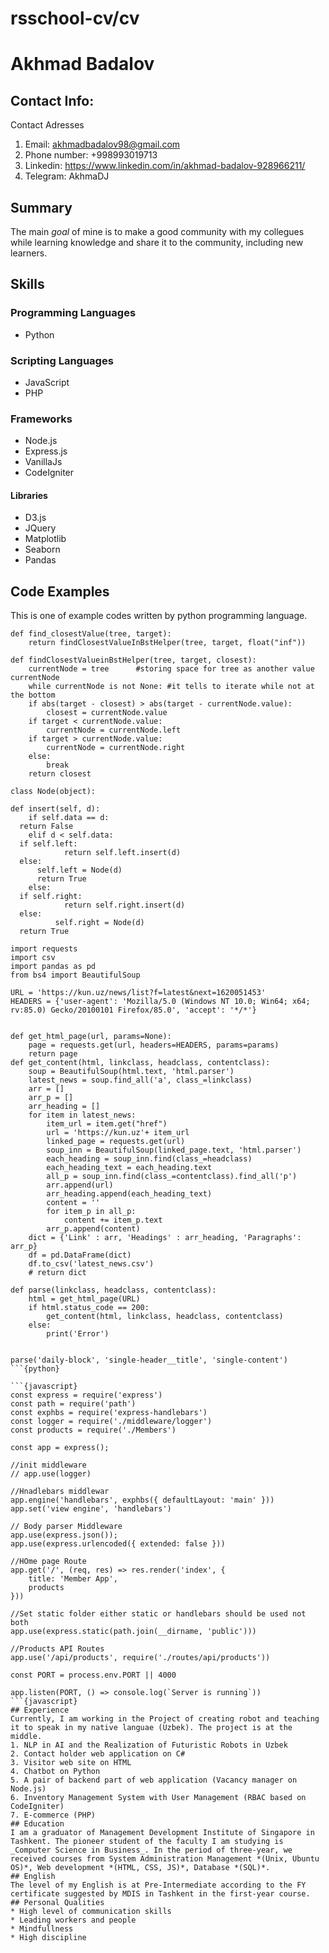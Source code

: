# rsschool-cv/cv
# Akhmad Badalov
## Contact Info:
Contact Adresses
1. Email: akhmadbadalov98@gmail.com
2. Phone number: +998993019713
3. Linkedin: https://www.linkedin.com/in/akhmad-badalov-928966211/
4. Telegram: AkhmaDJ
## Summary
The main _goal_ of mine is to make a good community with my collegues while learning knowledge and share it to the community, including new learners.
## Skills
### Programming Languages
* Python
### Scripting Languages
* JavaScript
* PHP
### Frameworks
* Node.js
* Express.js
* VanillaJs
* CodeIgniter
#### Libraries
* D3.js
* JQuery
* Matplotlib
* Seaborn
* Pandas
## Code Examples
This is one of example codes written by python programming language.
```{python}
def find_closestValue(tree, target):
    return findClosestValueInBstHelper(tree, target, float("inf"))

def findClosestValueinBstHelper(tree, target, closest):
    currentNode = tree      #storing space for tree as another value currentNode
    while currentNode is not None: #it tells to iterate while not at the bottom
    if abs(target - closest) > abs(target - currentNode.value):
        closest = currentNode.value
    if target < currentNode.value:
        currentNode = currentNode.left
    if target > currentNode.value:
        currentNode = currentNode.right
    else:
        break
    return closest

class Node(object):
  
def insert(self, d):
    if self.data == d:
  return False
    elif d < self.data:
  if self.left:
            return self.left.insert(d)
  else:
      self.left = Node(d)
      return True
    else:
  if self.right:
            return self.right.insert(d)
  else:
          self.right = Node(d)
  return True
  
import requests
import csv
import pandas as pd
from bs4 import BeautifulSoup

URL = 'https://kun.uz/news/list?f=latest&next=1620051453'
HEADERS = {'user-agent': 'Mozilla/5.0 (Windows NT 10.0; Win64; x64; rv:85.0) Gecko/20100101 Firefox/85.0', 'accept': '*/*'}


def get_html_page(url, params=None):
    page = requests.get(url, headers=HEADERS, params=params)
    return page
def get_content(html, linkclass, headclass, contentclass):
    soup = BeautifulSoup(html.text, 'html.parser')
    latest_news = soup.find_all('a', class_=linkclass)
    arr = []
    arr_p = []
    arr_heading = []
    for item in latest_news:
        item_url = item.get("href")
        url = 'https://kun.uz'+ item_url
        linked_page = requests.get(url)
        soup_inn = BeautifulSoup(linked_page.text, 'html.parser')
        each_heading = soup_inn.find(class_=headclass)
        each_heading_text = each_heading.text
        all_p = soup_inn.find(class_=contentclass).find_all('p')
        arr.append(url)
        arr_heading.append(each_heading_text)
        content = ''
        for item_p in all_p:
            content += item_p.text
        arr_p.append(content)
    dict = {'Link' : arr, 'Headings' : arr_heading, 'Paragraphs': arr_p}
    df = pd.DataFrame(dict)
    df.to_csv('latest_news.csv')
    # return dict

def parse(linkclass, headclass, contentclass):
    html = get_html_page(URL)
    if html.status_code == 200:
        get_content(html, linkclass, headclass, contentclass)
    else:
        print('Error')


parse('daily-block', 'single-header__title', 'single-content')
```{python}

```{javascript}
const express = require('express')
const path = require('path')
const exphbs = require('express-handlebars')
const logger = require('./middleware/logger')
const products = require('./Members')

const app = express();

//init middleware
// app.use(logger)

//Hnadlebars middlewar
app.engine('handlebars', exphbs({ defaultLayout: 'main' }))
app.set('view engine', 'handlebars')

// Body parser Middleware
app.use(express.json());
app.use(express.urlencoded({ extended: false }))

//HOme page Route
app.get('/', (req, res) => res.render('index', {
    title: 'Member App',
    products
}))

//Set static folder either static or handlebars should be used not both
app.use(express.static(path.join(__dirname, 'public')))

//Products API Routes
app.use('/api/products', require('./routes/api/products'))

const PORT = process.env.PORT || 4000

app.listen(PORT, () => console.log(`Server is running`))
```{javascript}
## Experience
Currently, I am working in the Project of creating robot and teaching it to speak in my native languae (Uzbek). The project is at the middle.
1. NLP in AI and the Realization of Futuristic Robots in Uzbek
2. Contact holder web application on C#
3. Visitor web site on HTML
4. Chatbot on Python
5. A pair of backend part of web application (Vacancy manager on Node.js)
6. Inventory Management System with User Management (RBAC based on CodeIgniter)
7. E-commerce (PHP)
## Education
I am a graduator of Management Development Institute of Singapore in Tashkent. The pioneer student of the faculty I am studying is _Computer Science in Business_. In the period of three-year, we received courses from System Administration Management *(Unix, Ubuntu OS)*, Web development *(HTML, CSS, JS)*, Database *(SQL)*. 
## English
The level of my English is at Pre-Intermediate according to the FY certificate suggested by MDIS in Tashkent in the first-year course.
## Personal Qualities
* High level of communication skills
* Leading workers and people 
* Mindfullness
* High discipline